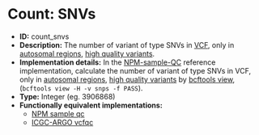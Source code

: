 # Count: SNVs

- **ID:** count_snvs
- **Description:** The number of variant of type SNVs in [VCF](References.md#vcf-format), only in [autosomal regions](terminologies.md#autosomes-non-gap-regions), [high quality variants](terminologies.md#high-quality-variants).
- **Implementation details:** In the [NPM-sample-QC](References.md#npm-sample-qc) reference implementation, calculate the number of variant of type SNVs in VCF, only in [autosomal regions](terminologies.md#autosomes-non-gap-regions), [high quality variants](terminologies.md#high-quality-variants) by [bcftools view](References.md#samtools-view), (`bcftools view -H -v snps -f PASS`).
- **Type:** Integer (eg. 3906868)
- **Functionally equivalent implementations:**
    - [NPM sample qc](References.md#npm-sample-qc)
    - [ICGC-ARGO vcfqc](References.md#icgc-argo)